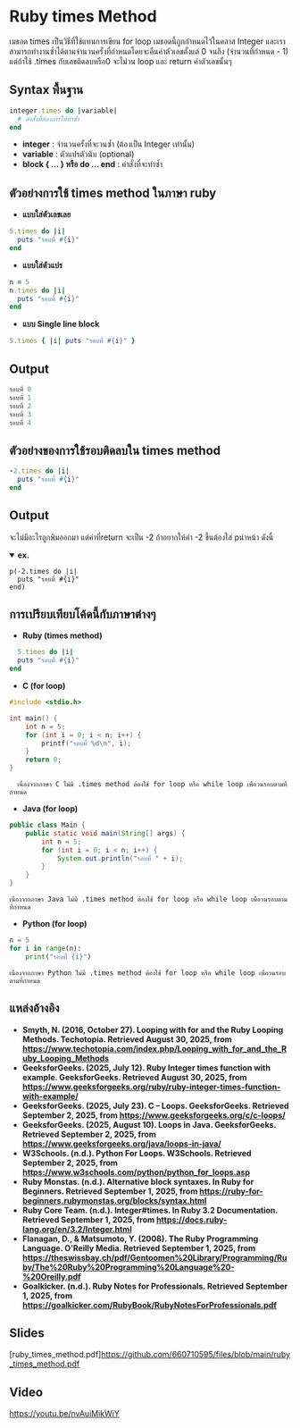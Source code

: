 # Ruby times Method 
เมธอด times เป็นวิธีที่ใช้แทนการเขียน for loop เมธอดนี้ถูกกำหนดไว้ในคลาส Integer 
และเราสามารถทำงานซ้ำได้ตามจำนวนครั้งที่กำหนดโดยจะคืนค่าตัวเลขตั้งแต่ 0 จนถึง (จำนวนที่กำหนด - 1) 
แต่ถ้าใช้ .times กับเลขติดลบหรือ0 จะไม่วน loop และ return ค่าตัวเลขนั้นๆ

## Syntax พื้นฐาน
```ruby
integer.times do |variable|
  # คำสั่งที่ต้องการให้ทำซ้ำ
end
```
- **integer** : จำนวนครั้งที่จะวนซ้ำ (ต้องเป็น Integer เท่านั้น)
- **variable** : ตัวแปรตัวนับ (optional)
- **block { ... } หรือ do ... end** : คำสั่งที่จะทำซ้ำ

## ตัวอย่างการใช้ times method ในภาษา ruby
- **แบบใส่ตัวเลขเลย**
```ruby
5.times do |i|
  puts "รอบที่ #{i}"
end
```

- **แบบใส่ตัวแปร**
```ruby
n = 5
n.times do |i|
  puts "รอบที่ #{i}"
end
```

- **แบบ Single line block**
```ruby
5.times { |i| puts "รอบที่ #{i}" }
```

## Output
```ruby
รอบที่ 0
รอบที่ 1
รอบที่ 2
รอบที่ 3
รอบที่ 4
```

## ตัวอย่างของการใช้รอบติดลบใน times method
```ruby
-2.times do |i|
  puts "รอบที่ #{i}"
end
```

## Output
จะไม่มีอะไรถูกพิมออกมา​ แต่ค่าที่return จะเป็น -2 ถ้าอยากให้ค่า -2 ขึ้นต้องใส่ pนำหน้า ดังนี้
<details open>
  <summary><strong>ex.</strong></summary>
  <pre><code>p(-2.times do |i|
  puts "รอบที่ #{i}"
end)
</code></pre>
</details>

## การเปรียบเทียบโค้ดนี้กับภาษาต่างๆ
- **Ruby (times method)**
```ruby
  5.times do |i|
  puts "รอบที่ #{i}"
end
```

- **C (for loop)**
```c
#include <stdio.h>

int main() {
    int n = 5;
    for (int i = 0; i < n; i++) {
        printf("รอบที่ %d\n", i);
    }
    return 0;
}
```
      เนื่องจากภาษา C ไม่มี .times method ต้องใช้ for loop หรือ while loop เพื่อวนรอบตามที่กำหนด

- **Java (for loop)**
```java
public class Main {
    public static void main(String[] args) {
        int n = 5;
        for (int i = 0; i < n; i++) {
            System.out.println("รอบที่ " + i);
        }
    }
}
```

    เนื่องจากภาษา Java ไม่มี .times method ต้องใช้ for loop หรือ while loop เพื่อวนรอบตามที่กำหนด

- **Python (for loop)**
```python
n = 5
for i in range(n):
    print("รอบที่ {i}")
```
    เนื่องจากภาษา Python ไม่มี .times method ต้องใช้ for loop หรือ while loop เพื่อวนรอบตามที่กำหนด



## แหล่งอ้างอิง
- **Smyth, N. (2016, October 27). Looping with for and the Ruby Looping Methods. Techotopia. Retrieved August 30, 2025, from
https://www.techotopia.com/index.php/Looping_with_for_and_the_Ruby_Looping_Methods**
- **GeeksforGeeks. (2025, July 12). Ruby Integer times function with example. GeeksforGeeks. Retrieved August 30, 2025, from https://www.geeksforgeeks.org/ruby/ruby-integer-times-function-with-example/**
- **GeeksforGeeks. (2025, July 23). C – Loops. GeeksforGeeks. Retrieved September 2, 2025, from https://www.geeksforgeeks.org/c/c-loops/**
- **GeeksforGeeks. (2025, August 10). Loops in Java. GeeksforGeeks. Retrieved September 2, 2025, from https://www.geeksforgeeks.org/java/loops-in-java/**
- **W3Schools. (n.d.). Python For Loops. W3Schools. Retrieved September 2, 2025, from https://www.w3schools.com/python/python_for_loops.asp**
- **Ruby Monstas. (n.d.). Alternative block syntaxes. In Ruby for Beginners. Retrieved September 1, 2025, from https://ruby-for-beginners.rubymonstas.org/blocks/syntax.html**
- **Ruby Core Team. (n.d.). Integer#times. In Ruby 3.2 Documentation. Retrieved September 1, 2025, from https://docs.ruby-lang.org/en/3.2/Integer.html**
- **Flanagan, D., & Matsumoto, Y. (2008). The Ruby Programming Language. O’Reilly Media. Retrieved September 1, 2025, from https://theswissbay.ch/pdf/Gentoomen%20Library/Programming/Ruby/The%20Ruby%20Programming%20Language%20-%20Oreilly.pdf**
- **Goalkicker. (n.d.). Ruby Notes for Professionals. Retrieved September 1, 2025, from https://goalkicker.com/RubyBook/RubyNotesForProfessionals.pdf**

## Slides
[ruby_times_method.pdf]https://github.com/660710595/files/blob/main/ruby_times_method.pdf
## Video
https://youtu.be/nvAuiMikWiY
